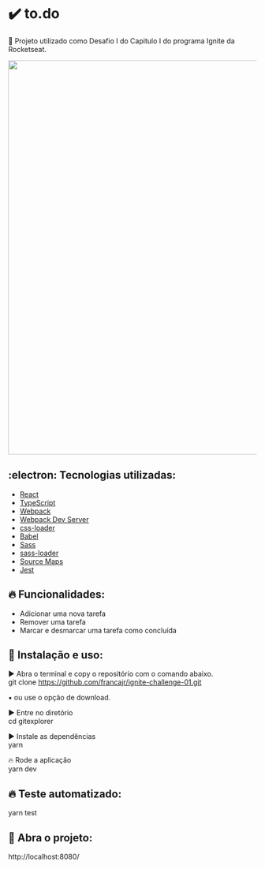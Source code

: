 # :heavy_check_mark: to.do
:tada: Projeto utilizado como Desafio I do Capitulo I do programa Ignite da Rocketseat.

<div align="center">
  <img src="https://user-images.githubusercontent.com/11893798/136856018-493e527a-5a54-4946-93c5-fc9160cc3944.png" width="800px" />
</div>

## 	:electron: Tecnologias utilizadas:

- [React](https://pt-br.reactjs.org/)
- [TypeScript](https://www.typescriptlang.org/)
- [Webpack](https://webpack.js.org/)
- [Webpack Dev Server](https://webpack.js.org/configuration/dev-server/)
- [css-loader](https://webpack.js.org/loaders/css-loader/)
- [Babel](https://babeljs.io/)
- [Sass](https://sass-lang.com/)
- [sass-loader](https://github.com/webpack-contrib/sass-loader)
- [Source Maps](https://www.html5rocks.com/en/tutorials/developertools/sourcemaps/)
- [Jest](https://jestjs.io/docs/getting-started)

## :fire: Funcionalidades:
- Adicionar uma nova tarefa<br>
- Remover uma tarefa<br>
- Marcar e desmarcar uma tarefa como concluída<br>

## :wrench: Instalação e uso:

:arrow_forward: Abra o terminal e copy o repositório com o comando abaixo.<br>
git clone https://github.com/francajr/ignite-challenge-01.git<br>

:black_small_square: ou use o opção de download.<br>

:arrow_forward: Entre no diretório<br>
cd gitexplorer

:arrow_forward: Instale as dependências<br>
yarn

:fire: Rode a aplicação<br>
yarn dev

## :fire: Teste automatizado:
yarn test

## :rocket: Abra o projeto:
http://localhost:8080/
